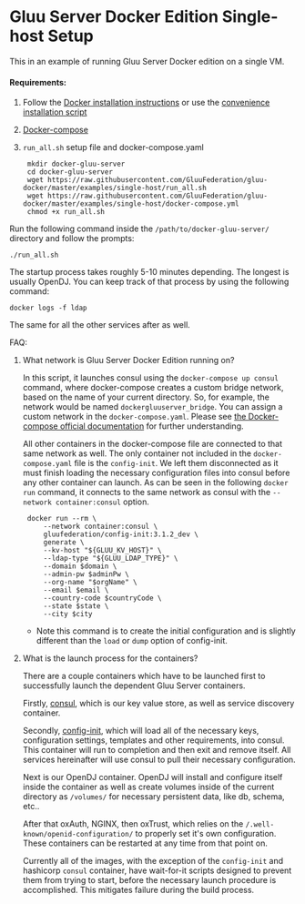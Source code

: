 # Gluu Server Docker Edition Single-host Setup

This in an example of running Gluu Server Docker edition on a single VM.

#### Requirements:

1) Follow the [Docker installation instructions](https://docs.docker.com/install/linux/docker-ce/ubuntu/#install-using-the-repository) or use the [convenience installation script](https://docs.docker.com/install/linux/docker-ce/ubuntu/#install-using-the-convenience-script)

1) [Docker-compose](https://docs.docker.com/compose/install/#install-compose)
    
1) `run_all.sh` setup file and docker-compose.yaml

        mkdir docker-gluu-server
        cd docker-gluu-server
        wget https://raw.githubusercontent.com/GluuFederation/gluu-docker/master/examples/single-host/run_all.sh
        wget https://raw.githubusercontent.com/GluuFederation/gluu-docker/master/examples/single-host/docker-compose.yml
        chmod +x run_all.sh

Run the following command inside the `/path/to/docker-gluu-server/` directory and follow the prompts:

```
./run_all.sh
```

The startup process takes roughly 5-10 minutes depending. The longest is usually OpenDJ. You can keep track of that process by using the following command:

```
docker logs -f ldap
```

The same for all the other services after as well.

FAQ:

1) What network is Gluu Server Docker Edition running on?

    In this script, it launches consul using the `docker-compose up consul` command, where docker-compose creates a custom bridge network, based on the name of your current directory. So, for example, the network would be named `dockergluuserver_bridge`. You can assign a custom network in the `docker-compose.yaml`. Please see [the Docker-compose official documentation](https://docs.docker.com/compose/networking/#specify-custom-networks) for further understanding.
    
    All other containers in the docker-compose file are connected to that same network as well. The only container not included in the `docker-compose.yaml` file is the `config-init`. We left them disconnected as it must finish loading the necessary configuration files into consul before any other container can launch. As can be seen in the following `docker run` command, it connects to the same network as consul with the `--network container:consul` option. 
    
        docker run --rm \
            --network container:consul \
            gluufederation/config-init:3.1.2_dev \
            generate \
            --kv-host "${GLUU_KV_HOST}" \
            --ldap-type "${GLUU_LDAP_TYPE}" \
            --domain $domain \
            --admin-pw $adminPw \
            --org-name "$orgName" \
            --email $email \
            --country-code $countryCode \
            --state $state \
            --city $city
    - Note this command is to create the initial configuration and is slightly different than the `load` or `dump` option of config-init.
 
1) What is the launch process for the containers?
 
    There are a couple containers which have to be launched first to successfully launch the dependent Gluu Server containers.
    
    Firstly, [consul](https://www.consul.io/), which is our key value store, as well as service discovery container.
    
    Secondly, [config-init](https://github.com/GluuFederation/docker-config-init/tree/3.1.2), which will load all of the necessary keys, configuration settings, templates and other requirements, into consul. This container will run to completion and then exit and remove itself. All services hereinafter will use consul to pull their necessary configuration.
    
    Next is our OpenDJ container. OpenDJ will install and configure itself inside the container as well as create volumes inside of the current directory as `/volumes/` for necessary persistent data, like db, schema, etc..
    
    After that oxAuth, NGINX, then oxTrust, which relies on the `/.well-known/openid-configuration/` to properly set it's own configuration. These containers can be restarted at any time from that point on.
    
    Currently all of the images, with the exception of the `config-init` and hashicorp `consul` container, have wait-for-it scripts designed to prevent them from trying to start, before the necessary launch procedure is accomplished. This mitigates failure during the build process.
